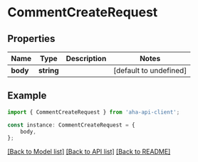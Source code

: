 # CommentCreateRequest


## Properties

Name | Type | Description | Notes
------------ | ------------- | ------------- | -------------
**body** | **string** |  | [default to undefined]

## Example

```typescript
import { CommentCreateRequest } from 'aha-api-client';

const instance: CommentCreateRequest = {
    body,
};
```

[[Back to Model list]](../README.md#documentation-for-models) [[Back to API list]](../README.md#documentation-for-api-endpoints) [[Back to README]](../README.md)
